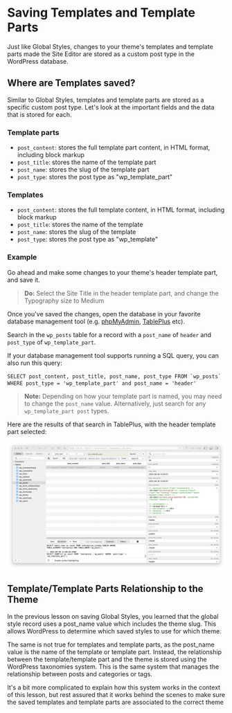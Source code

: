 # Saving Templates and Template Parts

Just like Global Styles, changes to your theme's templates and template parts made the Site Editor are stored as a custom post type in the WordPress database.

## Where are Templates saved?

Similar to Global Styles, templates and template parts are stored as a specific custom post type. Let's look at the important fields and the data that is stored for each.

### Template parts

- `post_content`: stores the full template part content, in HTML format, including block markup
- `post_title`: stores the name of the template part
- `post_name`: stores the slug of the template part
- `post_type`: stores the post type as "wp_template_part"

### Templates

- `post_content`: stores the full template content, in HTML format, including block markup
- `post_title`: stores the name of the template
- `post_name`: stores the slug of the template
- `post_type`: stores the post type as "wp_template"

### Example

Go ahead and make some changes to your theme's header template part, and save it.

> **Do:** Select the Site Title in the header template part, and change the Typography size to Medium

Once you've saved the changes, open the database in your favorite database management tool (e.g. [phpMyAdmin](https://www.phpmyadmin.net/), [TablePlus](https://tableplus.com/) etc).

Search in the `wp_posts` table for a record with a `post_name` of `header` and `post_type` of `wp_template_part`.

If your database management tool supports running a SQL query, you can also run this query:

```mysql
SELECT post_content, post_title, post_name, post_type FROM `wp_posts` WHERE post_type = 'wp_template_part' and post_name = 'header'
```

> **Note:** Depending on how your template part is named, you may need to change the `post_name` value. Alternatively, just search for any `wp_template_part post` types.

Here are the results of that search in TablePlus, with the header template part selected:

![Template Parts](/images/module-03/lesson-02/template-parts-view-tableplus.png)

## Template/Template Parts Relationship to the Theme

In the previous lesson on saving Global Styles, you learned that the global style record uses a post_name value which includes the theme slug. This allows WordPress to determine which saved styles to use for which theme.

The same is not true for templates and template parts, as the post_name value is the name of the template or template part. Instead, the relationship between the template/template part and the theme is stored using the WordPress taxonomies system. This is the same system that manages the relationship between posts and categories or tags.

It's a bit more complicated to explain how this system works in the context of this lesson, but rest assured that it works behind the scenes to make sure the saved templates and template parts are associated to the correct theme